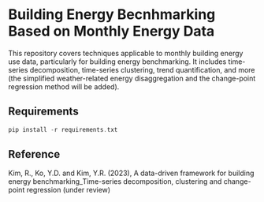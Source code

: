 # Building Energy Becnhmarking Based on Monthly Energy Data
This repository covers techniques applicable to monthly building energy use data, particularly for building energy benchmarking. It includes time-series decomposition, time-series clustering, trend quantification, and more (the simplified weather-related energy disaggregation and the change-point regression method will be added).
  
## Requirements
```c
pip install -r requirements.txt
```
## Reference
Kim, R., Ko, Y.D. and Kim, Y.R. (2023), A data-driven framework for building energy benchmarking_Time-series decomposition, clustering and change-point regression (under review) 

